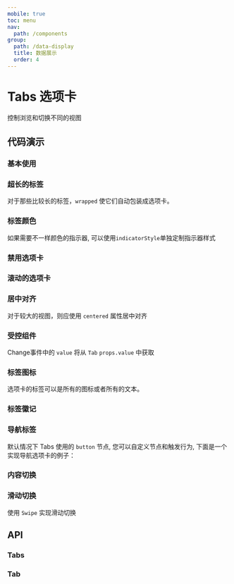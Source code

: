 ```yaml
---
mobile: true
toc: menu
nav:
  path: /components
group:
  path: /data-display
  title: 数据展示
  order: 4
---
```

# Tabs 选项卡

控制浏览和切换不同的视图

## 代码演示

### 基本使用

<code src="./demo/demo1.tsx"></code>

### 超长的标签

对于那些比较长的标签，`wrapped` 使它们自动包装成选项卡。

<code src="./demo/demo2.tsx"></code>

### 标签颜色

如果需要不一样颜色的指示器, 可以使用`indicatorStyle`单独定制指示器样式

<code src="./demo/demo3.tsx"></code>

### 禁用选项卡

<code src="./demo/demo4.tsx"></code>

### 滚动的选项卡

<code src="./demo/demo5.tsx"></code>

### 居中对齐

对于较大的视图，则应使用 `centered` 属性居中对齐

<code src="./demo/demo6.tsx"></code>

### 受控组件

Change事件中的 `value` 将从 `Tab` `props.value` 中获取

<code src="./demo/demo7.tsx"></code>

### 标签图标

选项卡的标签可以是所有的图标或者所有的文本。

<code src="./demo/demo8.tsx"></code>

### 标签徽记

<code src="./demo/demo9.tsx"></code>

### 导航标签

默认情况下 Tabs 使用的 `button` 节点, 您可以自定义节点和触发行为, 下面是一个实现导航选项卡的例子：

<code src="./demo/demo10.tsx"></code>

### 内容切换

<code src="./demo/experiment.tsx"></code>

### 滑动切换

使用 `Swipe` 实现滑动切换

<code src="./demo/swipe.tsx"></code>



## API

### Tabs

<API src="./Tabs.tsx" hideTitle></API>


### Tab

<API src="../Tab/Tab.tsx" hideTitle></API>

